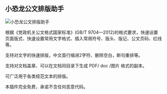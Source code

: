 ## 小恐龙公文排版助手


![小恐龙公文排版助手](https://gw.xkonglong.com/img/xklbanner.jpg)

根据《党政机关公文格式国家标准》(GB/T 9704—2012)的格式要求，快速设置页面版式、快速设置常用文字格式、插入常用符号、版头、版记、公文页码、红线等。

支持对文字的快速排版，中文首行缩进2字符、删除空白，断句重排等。

支持对文档盖章、可以在文档同目录下生成 PDF/ doc /图片 格式的副本。

可广泛用于各类规范文本的排版。

本插件完全免费，承诺不含任何恶意代码。
